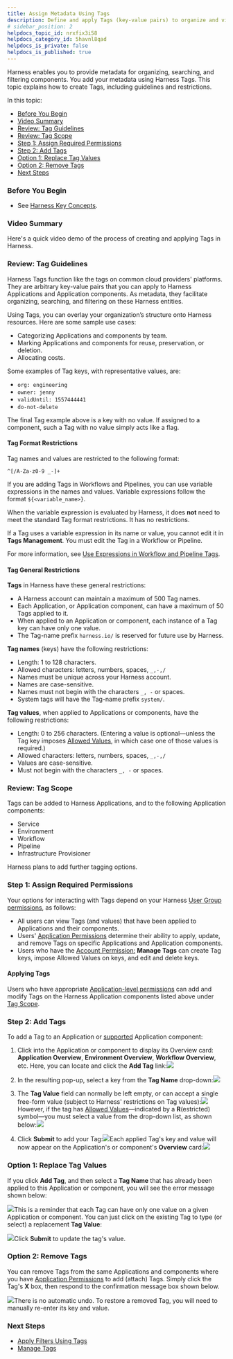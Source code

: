 ```yaml
---
title: Assign Metadata Using Tags
description: Define and apply Tags (key-value pairs) to organize and view your Harness resources.
# sidebar_position: 2
helpdocs_topic_id: nrxfix3i58
helpdocs_category_id: 5havnl8qad
helpdocs_is_private: false
helpdocs_is_published: true
---
```


Harness enables you to provide metadata for organizing, searching, and filtering components. You add your metadata using Harness Tags. This topic explains how to create Tags, including guidelines and restrictions.

In this topic:

* [Before You Begin](#before_you_begin)
* [Video Summary](#visual_summary)
* [Review: Tag Guidelines](#tag_guidelines)
* [Review: Tag Scope](#tag_scope)
* [Step 1: Assign Required Permissions](#assign_permissions)
* [Step 2: Add Tags](#add_tags)
* [Option 1: Replace Tag Values](#replace_tag)
* [Option 2: Remove Tags](#remove_tag)
* [Next Steps](#next_steps)


### Before You Begin

* See [Harness Key Concepts](/article/4o7oqwih6h-harness-key-concepts).


### Video Summary

Here's a quick video demo of the process of creating and applying Tags in Harness.


### Review: Tag Guidelines

Harness Tags function like the tags on common cloud providers' platforms. They are arbitrary key-value pairs that you can apply to Harness Applications and Application components. As metadata, they facilitate organizing, searching, and filtering on these Harness entities.

Using Tags, you can overlay your organization’s structure onto Harness resources. Here are some sample use cases:

* Categorizing Applications and components by team.
* Marking Applications and components for reuse, preservation, or deletion.
* Allocating costs.

Some examples of Tag keys, with representative values, are:

* `org: engineering`
* `owner: jenny`
* `validUntil: 1557444441`
* `do-not-delete`

The final Tag example above is a key with no value. If assigned to a component, such a Tag with no value simply acts like a flag.

#### Tag Format Restrictions

Tag names and values are restricted to the following format:

`^[/A-Za-z0-9 _-]+`

If you are adding Tags in Workflows and Pipelines, you can use variable expressions in the names and values. Variable expressions follow the format `${<variable_name>}`.

When the variable expression is evaluated by Harness, it does **not** need to meet the standard Tag format restrictions. It has no restrictions.

If a Tag uses a variable expression in its name or value, you cannot edit it in **Tags Management**. You must edit the Tag in a Workflow or Pipeline.

For more information, see [Use Expressions in Workflow and Pipeline Tags](/article/285bu842gb-use-expressions-in-workflow-and-pipeline-tags).

#### Tag General Restrictions

**Tags** in Harness have these general restrictions:

* A Harness account can maintain a maximum of 500 Tag names.
* Each Application, or Application component, can have a maximum of 50 Tags applied to it.
* When applied to an Application or component, each instance of a Tag key can have only one value.
* The Tag-name prefix `harness.io/` is reserved for future use by Harness.

**Tag names** (keys) have the following restrictions:

* Length: 1 to 128 characters.
* Allowed characters: letters, numbers, spaces, `_,-,/`
* Names must be unique across your Harness account.
* Names are case-sensitive.
* Names must not begin with the characters `_, -` or spaces.
* System tags will have the Tag-name prefix `system/`.

**Tag values**, when applied to Applications or components, have the following restrictions:

* Length: 0 to 256 characters. (Entering a value is optional—unless the Tag key imposes [Allowed Values](#allowed_values), in which case one of those values is required.)
* Allowed characters: letters, numbers, spaces, `_,-,/`
* Values are case-sensitive.
* Must not begin with the characters `_, -` or spaces.


### Review: Tag Scope

Tags can be added to Harness Applications, and to the following Application components:

* Service
* Environment
* Workflow
* Pipeline
* Infrastructure Provisioner

Harness plans to add further tagging options.


### Step 1: Assign Required Permissions

Your options for interacting with Tags depend on your Harness [User Group permissions](/article/ven0bvulsj-users-and-permissions), as follows:

* All users can view Tags (and values) that have been applied to Applications and their components.
* Users' [Application Permissions](/article/ven0bvulsj-users-and-permissions#application_permissions) determine their ability to apply, update, and remove Tags on specific Applications and Application components.
* Users who have the [Account Permission:](/article/ven0bvulsj-users-and-permissions#account_permissions) **Manage Tags** can create Tag keys, impose Allowed Values on keys, and edit and delete keys.

#### Applying Tags

Users who have appropriate [Application-level permissions](/article/ven0bvulsj-users-and-permissions#application_permissions) can add and modify Tags on the Harness Application components listed above under [Tag Scope](#tag_scope).


### Step 2: Add Tags

To add a Tag to an Application or [supported](#tag_scope) Application component:

1. Click into the Application or component to display its Overview card: **Application Overview**, **Environment Overview**, **Workflow Overview**, etc. Here, you can locate and click the **Add Tag** link:![](https://files.helpdocs.io/kw8ldg1itf/articles/nrxfix3i58/1564873361327/image.png)

1. In the resulting pop-up, select a key from the **Tag Name** drop-down:![](https://files.helpdocs.io/kw8ldg1itf/articles/nrxfix3i58/1564873625006/image.png)
2. The **Tag Value** field can normally be left empty, or can accept a single free-form value (subject to Harness' restrictions on Tag values):![](https://files.helpdocs.io/kw8ldg1itf/articles/nrxfix3i58/1564874257456/image.png)However, if the tag has [Allowed Values](#allowed_values)—indicated by a **R**(estricted) symbol—you must select a value from the drop-down list, as shown below:![](https://files.helpdocs.io/kw8ldg1itf/articles/nrxfix3i58/1564874025537/image.png)
3. Click **Submit** to add your Tag:![](https://files.helpdocs.io/kw8ldg1itf/articles/nrxfix3i58/1564874297730/image.png)Each applied Tag's key and value will now appear on the Application's or component's **Overview** card:![](https://files.helpdocs.io/kw8ldg1itf/articles/nrxfix3i58/1564874403935/image.png)


### Option 1: Replace Tag Values

If you click **Add Tag**, and then select a **Tag Name** that has already been applied to this Application or component, you will see the error message shown below:

![](https://files.helpdocs.io/kw8ldg1itf/articles/nrxfix3i58/1564817894179/image.png)This is a reminder that each Tag can have only one value on a given Application or component. You can just click on the existing Tag to type (or select) a replacement **Tag Value**:

![](https://files.helpdocs.io/kw8ldg1itf/articles/nrxfix3i58/1564875222815/image.png)Click **Submit** to update the tag's value.


### Option 2: Remove Tags

You can remove Tags from the same Applications and components where you have [Application Permissions](/article/ven0bvulsj-users-and-permissions#application_permissions) to add (attach) Tags. Simply click the Tag's **X** box, then respond to the confirmation message box shown below.

![](https://files.helpdocs.io/kw8ldg1itf/articles/nrxfix3i58/1578087103634/image.png)There is no automatic undo. To restore a removed Tag, you will need to manually re-enter its key and value.
### Next Steps

* [Apply Filters Using Tags](/article/nyxf7g8erd-apply-filters-using-tags)
* [Manage Tags](/article/mzcpqs3hrl-manage-tags)

